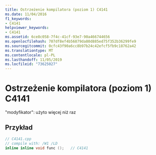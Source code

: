 ```yaml
---
title: Ostrzeżenie kompilatora (poziom 1) C4141
ms.date: 11/04/2016
f1_keywords:
- C4141
helpviewer_keywords:
- C4141
ms.assetid: 6ce8c058-7f4c-41cf-93e7-90a466744656
ms.openlocfilehash: 707df8ef4b56879da80d885ed75f352b36299fe9
ms.sourcegitcommit: 0cfc43f90a6cc8b97b24c42efcf5fb9c18762a42
ms.translationtype: MT
ms.contentlocale: pl-PL
ms.lasthandoff: 11/05/2019
ms.locfileid: "73625027"
---
```

# <a name="compiler-warning-level-1-c4141"></a>Ostrzeżenie kompilatora (poziom 1) C4141

"modyfikator": użyto więcej niż raz

## <a name="example"></a>Przykład

```cpp
// C4141.cpp
// compile with: /W1 /LD
inline inline void func ();   // C4141
```